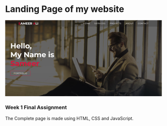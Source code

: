 # Landing Page of my website

![Watch Now](./img/website-page.jpg)

### Week 1 Final Assignment

The Complete page is made using HTML, CSS and JavaScript.

